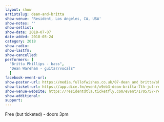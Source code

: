 ```yaml
---
layout: show
artistslug: dean-and-britta
show-venue: 'Resident, Los Angeles, CA, USA'
show-notes: ''
show-setlist:
show-date: 2018-07-07
date-added: 2018-05-24
category: 2018
show-radio:
show-lastfm:
show-cancelled:
performers: [
  "Britta Phillips - bass",
  "Dean Wareham - guitar/vocals"
  ]
facebook-event-url:
show-poster-url: https://media.fullofwishes.co.uk/07-dean_and_britta/show_assets/2018-07-07/2018-07-07-dean-britta-resident-poster.jpg
show-ticket-url: https://app.dice.fm/event/x9eb3-dean-britta-7th-jul-resident-dtla-tickets
show-venue-website: https://residentdtla.ticketfly.com/event/1705757-resident-summer-series-dean-los-angeles/
show-additional:
support:
---
```

Free (but ticketed) - doors 3pm

